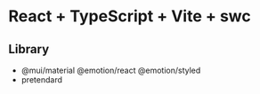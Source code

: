 # React + TypeScript + Vite + swc

## Library

- @mui/material @emotion/react @emotion/styled
- pretendard
